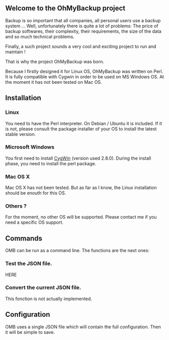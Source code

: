 ## Welcome to the OhMyBackup project

Backup is so important that all companies, all personal users use a backup system ...
Well, unfortunately there is quite a lot of problems: The price of backup softwares, their complexity, their
requirements, the size of the data and so much technical problems.

Finally, a such project sounds a very cool and exciting project to run and maintain !

That is why the project OhMyBackup was born.

Because I firstly designed it for Linux OS, OhMyBackup was written on Perl. It is fully compatible with Cygwin in
order to be used on MS Windows OS. At the moment it has not been tested on Mac OS.

## Installation

### Linux 

You need to have the Perl interpreter. On Debian / Ubuntu it is included. If it is not, please consult the package
installer of your OS to install the latest stable version.

### Microsoft Windows

You first need to install [CygWin](https://www.cygwin.com/) (version used 2.8.0). During the install phase, you need
to install the perl package.

### Mac OS X

Mac OS X has not been tested. But as far as I know, the Linux installation should be enouth for this OS.

### Others ?

For the moment, no other OS will be supported. Please contact me if you need a specific OS support.

## Commands

OMB can be run as a command line. The functions are the next ones:

### Test the JSON file.

HERE

### Convert the current JSON file.

This fonction is not actually implemented.

## Configuration

OMB uses a single JSON file which will contain the full configuration. Then it will be simple to save.
